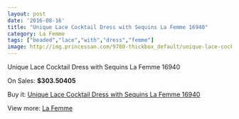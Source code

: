 ```yaml
---
layout: post
date: '2016-08-16'
title: "Unique Lace Cocktail Dress with Sequins La Femme 16940"
category: La Femme
tags: ["beaded","lace","with","dress","femme"]
image: http://img.princessan.com/9780-thickbox_default/unique-lace-cocktail-dress-with-sequins-la-femme-16940.jpg
---
```

Unique Lace Cocktail Dress with Sequins La Femme 16940

On Sales: **$303.50405**
<a href="https://www.princessan.com/en/la-femme/4249-unique-lace-cocktail-dress-with-sequins-la-femme-16940.html"><amp-img layout="responsive" width="600" height="600" src="//img.princessan.com/9780-thickbox_default/unique-lace-cocktail-dress-with-sequins-la-femme-16940.jpg" alt="Unique Lace Cocktail Dress with Sequins La Femme 16940 0" /></a>
<a href="https://www.princessan.com/en/la-femme/4249-unique-lace-cocktail-dress-with-sequins-la-femme-16940.html"><amp-img layout="responsive" width="600" height="600" src="//img.princessan.com/9781-thickbox_default/unique-lace-cocktail-dress-with-sequins-la-femme-16940.jpg" alt="Unique Lace Cocktail Dress with Sequins La Femme 16940 1" /></a>
<a href="https://www.princessan.com/en/la-femme/4249-unique-lace-cocktail-dress-with-sequins-la-femme-16940.html"><amp-img layout="responsive" width="600" height="600" src="//img.princessan.com/9782-thickbox_default/unique-lace-cocktail-dress-with-sequins-la-femme-16940.jpg" alt="Unique Lace Cocktail Dress with Sequins La Femme 16940 2" /></a>

Buy it: [Unique Lace Cocktail Dress with Sequins La Femme 16940](https://www.princessan.com/en/la-femme/4249-unique-lace-cocktail-dress-with-sequins-la-femme-16940.html "Unique Lace Cocktail Dress with Sequins La Femme 16940")

View more: [La Femme](https://www.princessan.com/en/28-la-femme "La Femme")